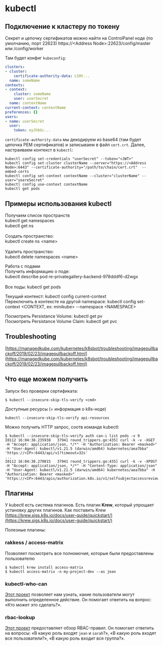 # kubectl

## Подключение к кластеру по токену

Секрет и цепочку сертификатов можно найти на ControlPanel ноде (по умолчанию, порт 22623) https://\<Address Node>:22623/config/master или /config/worker

Там будет конфиг `kubeconfig`:

```yaml
clusters:
- cluster:
    certificate-authority-data: LS0t...
  name: someName
contexts:
- context:
    cluster: someName
    user: userSecret
  name: contextName
current-context: contextName
preferences: {}
users:
- name: userSecret
  user:
    token: eyJhbGc...
```

`certificate-authority-data` мы декодируем из base64 (там будет цепочка PEM сертификатов) и записываем в файл `cert.crt`. Далее, настраиваем контекст в `kubectl`:

```
kubectl config set-credentials "userSecret" --token="<JWT>"
kubectl config set-cluster clusterName --server="https://<Address Node>:6443" --certificate-authority="/path/to/chain/cert.crt"  --embed-certs
kubectl config set-context contextName --cluster="clusterName" --user="usereSecret"
kubectl config use-context contextName
kubectl get pods
```

## Примеры использования kubectl

Получаем список пространств\
kubectl get namespaces\
kubectl get ns\
\
Создать пространство:\
kubectl create ns \<name>\
\
Удалить пространство: \
kubectl delete namespaces \<name>

Работа с подами\
Получить информацию о поде: \
kubectl describe pod re-privategallery-backend-978dddf6-d2wgx\
\
Все поды: kubectl get pods

Текущий контекст: kubectl config current-context\
Переключить в контексте на другой namespace: kubectl config set-context \<CONTEXT, ex: minikube> --namespace \<NAMESPACE>

Посмотреть Persistance Volume: kubectl get pv\
Посмотреть Persistance Volume Claim: kubectl get pvc

## Troubleshooting

[https://managedkube.com/kubernetes/k8sbot/troubleshooting/imagepullbackoff/2019/02/23/imagepullbackoff.html](https://managedkube.com/kubernetes/k8sbot/troubleshooting/imagepullbackoff/2019/02/23/imagepullbackoff.html)

## Что еще можем получить

Запуск без проверки сертификата:

```
$ kubectl --insecure-skip-tls-verify <cmd>
```

Доступные ресурсы (= информация о k8s-ноде)

```
kubectl --insecure-skip-tls-verify api-resources
```

Можно получить HTTP запрос, соотв команде kubectl:

```
$ kubectl --insecure-skip-tls-verify auth can-i list pods -v 9
I0112 16:04:38.235938   37941 round_trippers.go:435] curl -k -v -XGET  -H "Accept: application/json, */*" -H "Authorization: Bearer <masked>" -H "User-Agent: kubectl/v1.21.5 (darwin/amd64) kubernetes/aea7bba" 'https://<IP>:6443/api/v1?timeout=32s'
...
I0112 16:04:38.270815   37941 round_trippers.go:435] curl -k -v -XPOST  -H "Accept: application/json, */*" -H "Content-Type: application/json" -H "User-Agent: kubectl/v1.21.5 (darwin/amd64) kubernetes/aea7bba" -H "Authorization: Bearer <masked>" 'https://<IP>:6443/apis/authorization.k8s.io/v1/selfsubjectaccessreviews'
```

## Плагины

У kubectl есть система плагинов. Есть плагин **Krew**, который упрощает установку других плагинов. Как поставить Krew [https://krew.sigs.k8s.io/docs/user-guide/quickstart/](https://krew.sigs.k8s.io/docs/user-guide/quickstart/)

Полезные плагины:

### rakkess / access-matrix

Позволяет посмотреть все полномочия, которые были предоставлены пользователю

```
$ kubectl krew install access-matrix 
$ kubectl access-matrix -n my-project-dev --as jean
```

### kubectl-who-can

[Этот проект](https://github.com/aquasecurity/kubectl-who-can) позволяет нам узнать, какие пользователи могут выполнить определенное действие. Он помогает ответить на вопрос: «Кто может это сделать?».

### rbac-lookup

[Этот проект](https://github.com/reactiveops/rbac-lookup) предоставляет обзор RBAC-правил. Он помогает ответить на вопросы: «В какую роль входят `jean` и `sarah`?», «В какую роль входят все пользователи?», «В какую роль входит вся группа?».&#x20;
